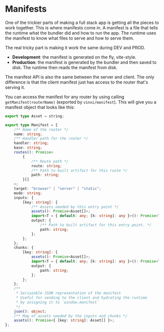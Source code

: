 # Manifests

One of the trickier parts of making a full stack app is getting all the pieces to work together. This is where manifests come in. A manifest is a file that tells the runtime what the bundler did and how to run the app.  The runtime uses the manifest to know what files to serve and how to serve them.

The real tricky part is making it work the same during DEV and PROD.

- **Development**: the manifest is generated on the fly, vite-style.
- **Production**: the manifest is generated by the bundler and then saved to disk. The runtime then reads the manifest from disk.

The manifest API is also the same between the server and client. The only difference is that the client manifest just has access to the router that's serving it.

You can access the manifest for any router by using calling `getManifest(routerName)` (exported by `vinxi/manifest`).  This will give you a manifest object that looks like this:

```ts
export type Asset = string;

export type Manifest = {
	/** Name of the router */
	name: string;
	/** Handler path for the router */
	handler: string;
	base: string;
	routes(): Promise<
		{
			/** Route path */
			route: string;
			/** Path to built artifact for this route */
			path: string;
		}[]
	>;
	target: "browser" | "server" | "static";
	mode: string;
	inputs: {
		[key: string]: {
			/** Assets needed by this entry point */
			assets(): Promise<Asset[]>;
			import<T = { default: any; [k: string]: any }>(): Promise<T>;
			output: {
				/** Path to built artifact for this entry point. */
				path: string;
			};
		};
	};
	chunks: {
		[key: string]: {
			assets(): Promise<Asset[]>;
			import<T = { default: any; [k: string]: any }>(): Promise<T>;
			output: {
				path: string;
			};
		};
	};
	/**
	 * Seriazable JSON representation of the manifest
	 * Useful for sending to the client and hydrating the runtime
	 * by assigning it to `window.manifest`
	 */
	json(): object;
	/** Map of assets needed by the inputs and chunks */
	assets(): Promise<{ [key: string]: Asset[] }>;
};
```
